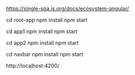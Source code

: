 https://single-spa.js.org/docs/ecosystem-angular/



cd root-app 
npm install 
npm start

cd app1
npm install 
npm start

cd app2
npm install 
npm start

cd navbar
npm install 
npm start


http://localhost:4200/